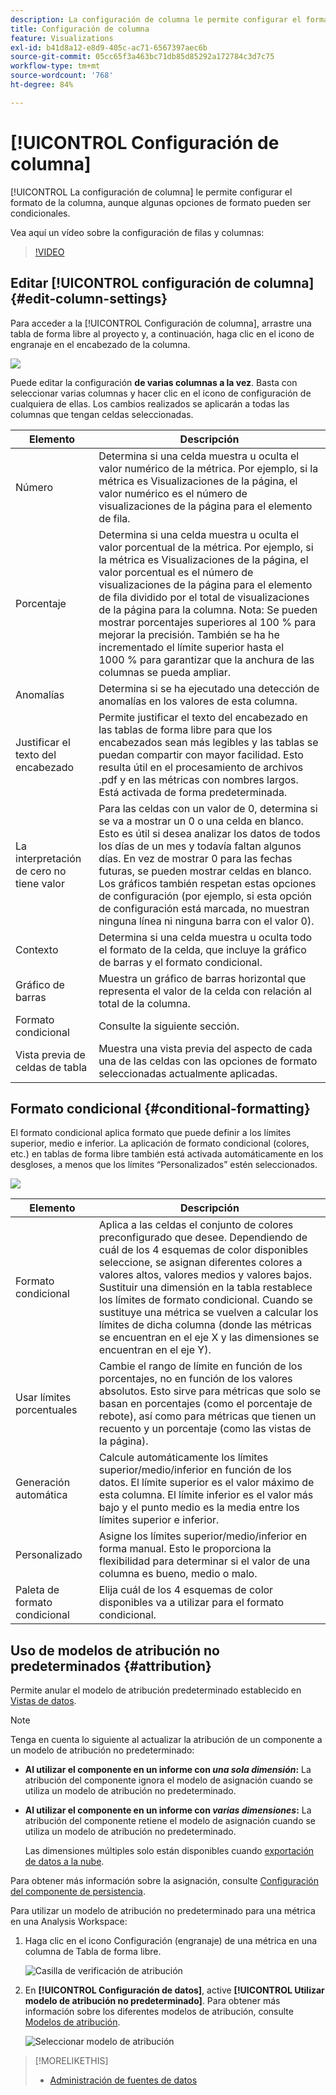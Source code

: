 ```yaml
---
description: La configuración de columna le permite configurar el formato de la columna, aunque algunas opciones de formato pueden ser condicionales.
title: Configuración de columna
feature: Visualizations
exl-id: b41d8a12-e8d9-405c-ac71-6567397aec6b
source-git-commit: 05cc65f3a463bc71db85d85292a172784c3d7c75
workflow-type: tm+mt
source-wordcount: '768'
ht-degree: 84%

---
```


# [!UICONTROL Configuración de columna]

[!UICONTROL La configuración de columna] le permite configurar el formato de la columna, aunque algunas opciones de formato pueden ser condicionales.

Vea aquí un vídeo sobre la configuración de filas y columnas:

>[!VIDEO](https://video.tv.adobe.com/v/40382/?quality=12)

## Editar [!UICONTROL configuración de columna] {#edit-column-settings}

Para acceder a la [!UICONTROL Configuración de columna], arrastre una tabla de forma libre al proyecto y, a continuación, haga clic en el icono de engranaje en el encabezado de la columna.

![](assets/column_settings.png)

Puede editar la configuración **de varias columnas a la vez**. Basta con seleccionar varias columnas y hacer clic en el icono de configuración de cualquiera de ellas. Los cambios realizados se aplicarán a todas las columnas que tengan celdas seleccionadas.

| Elemento | Descripción |
| --- | --- |
| Número | Determina si una celda muestra u oculta el valor numérico de la métrica. Por ejemplo, si la métrica es Visualizaciones de la página, el valor numérico es el número de visualizaciones de la página para el elemento de fila. |
| Porcentaje | Determina si una celda muestra u oculta el valor porcentual de la métrica. Por ejemplo, si la métrica es Visualizaciones de la página, el valor porcentual es el número de visualizaciones de la página para el elemento de fila dividido por el total de visualizaciones de la página para la columna. Nota: Se pueden mostrar porcentajes superiores al 100 % para mejorar la precisión. También se ha he incrementado el límite superior hasta el 1000 % para garantizar que la anchura de las columnas se pueda ampliar. |
| Anomalías | Determina si se ha ejecutado una detección de anomalías en los valores de esta columna. |
| Justificar el texto del encabezado | Permite justificar el texto del encabezado en las tablas de forma libre para que los encabezados sean más legibles y las tablas se puedan compartir con mayor facilidad. Esto resulta útil en el procesamiento de archivos .pdf y en las métricas con nombres largos. Está activada de forma predeterminada. |
| La interpretación de cero no tiene valor | Para las celdas con un valor de 0, determina si se va a mostrar un 0 o una celda en blanco. Esto es útil si desea analizar los datos de todos los días de un mes y todavía faltan algunos días.  En vez de mostrar 0 para las fechas futuras, se pueden mostrar celdas en blanco. Los gráficos también respetan estas opciones de configuración (por ejemplo, si esta opción de configuración está marcada, no muestran ninguna línea ni ninguna barra con el valor 0). |
| Contexto | Determina si una celda muestra u oculta todo el formato de la celda, que incluye la gráfico de barras y el formato condicional. |
| Gráfico de barras | Muestra un gráfico de barras horizontal que representa el valor de la celda con relación al total de la columna. |
| Formato condicional | Consulte la siguiente sección. |
| Vista previa de celdas de tabla | Muestra una vista previa del aspecto de cada una de las celdas con las opciones de formato seleccionadas actualmente aplicadas. |

## Formato condicional {#conditional-formatting}

El formato condicional aplica formato que puede definir a los límites superior, medio e inferior. La aplicación de formato condicional (colores, etc.) en tablas de forma libre también está activada automáticamente en los desgloses, a menos que los límites “Personalizados” estén seleccionados.

![](assets/conditional-formatting.png)

| Elemento | Descripción |
| --- | --- |
| Formato condicional | Aplica a las celdas el conjunto de colores preconfigurado que desee. Dependiendo de cuál de los 4 esquemas de color disponibles seleccione, se asignan diferentes colores a valores altos, valores medios y valores bajos. <br> Sustituir una dimensión en la tabla restablece los límites de formato condicional. Cuando se sustituye una métrica se vuelven a calcular los límites de dicha columna (donde las métricas se encuentran en el eje X y las dimensiones se encuentran en el eje Y). |
| Usar límites porcentuales | Cambie el rango de límite en función de los porcentajes, no en función de los valores absolutos. Esto sirve para métricas que solo se basan en porcentajes (como el porcentaje de rebote), así como para métricas que tienen un recuento y un porcentaje (como las vistas de la página). |
| Generación automática | Calcule automáticamente los límites superior/medio/inferior en función de los datos. El límite superior es el valor máximo de esta columna. El límite inferior es el valor más bajo y el punto medio es la media entre los límites superior e inferior. |
| Personalizado | Asigne los límites superior/medio/inferior en forma manual. Esto le proporciona la flexibilidad para determinar si el valor de una columna es bueno, medio o malo. |
| Paleta de formato condicional | Elija cuál de los 4 esquemas de color disponibles va a utilizar para el formato condicional. |

## Uso de modelos de atribución no predeterminados {#attribution}

Permite anular el modelo de atribución predeterminado establecido en [Vistas de datos](/help/data-views/component-settings/attribution.md).

>[!NOTE]
>
>Tenga en cuenta lo siguiente al actualizar la atribución de un componente a un modelo de atribución no predeterminado:
>
>* **Al utilizar el componente en un informe con *una sola dimensión*:** La atribución del componente ignora el modelo de asignación cuando se utiliza un modelo de atribución no predeterminado.
>
>* **Al utilizar el componente en un informe con *varias dimensiones*:** La atribución del componente retiene el modelo de asignación cuando se utiliza un modelo de atribución no predeterminado.
>
>   Las dimensiones múltiples solo están disponibles cuando [exportación de datos a la nube](/help/analysis-workspace/export/export-cloud.md).
>
> Para obtener más información sobre la asignación, consulte [Configuración del componente de persistencia](/help/data-views/component-settings/persistence.md).

Para utilizar un modelo de atribución no predeterminado para una métrica en una Analysis Workspace:

1. Haga clic en el icono Configuración (engranaje) de una métrica en una columna de Tabla de forma libre.

   ![Casilla de verificación de atribución](assets/attribution-checkbox.png)

2. En **[!UICONTROL Configuración de datos]**, active **[!UICONTROL Utilizar modelo de atribución no predeterminado]**. Para obtener más información sobre los diferentes modelos de atribución, consulte [Modelos de atribución](/help/data-views/component-settings/attribution.md).

   ![Seleccionar modelo de atribución](assets/attribution-select.png)

>[!MORELIKETHIS]
>
>* [Administración de fuentes de datos](/help/analysis-workspace/visualizations/t-sync-visualization.md)
